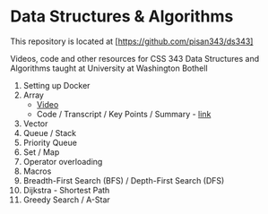 # Data Structures & Algorithms

This repository is located at [https://github.com/pisan343/ds343]

Videos, code and other resources for CSS 343 Data Structures and Algorithms taught at University at Washington Bothell

1. Setting up Docker
2. Array
    - [Video](https://www.youtube.com/watch?v=cELn9S1vgGw)
    - Code / Transcript / Key Points / Summary - [link](arrays/)
3. Vector
4. Queue / Stack
5. Priority Queue
6. Set / Map
7. Operator overloading
8. Macros
9. Breadth-First Search (BFS) / Depth-First Search (DFS)
10. Dijkstra - Shortest Path
11. Greedy Search / A-Star

